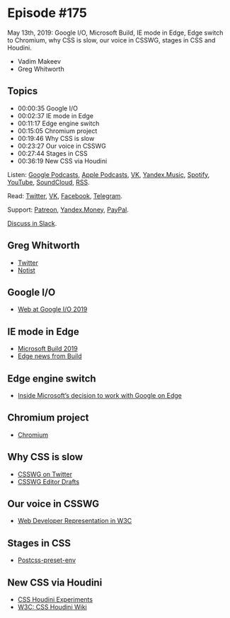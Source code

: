 # Episode #175

May 13th, 2019: Google I/O, Microsoft Build, IE mode in Edge, Edge switch to Chromium, why CSS is slow, our voice in CSSWG, stages in CSS and Houdini.

- Vadim Makeev
- Greg Whitworth

## Topics

- 00:00:35 Google I/O
- 00:02:37 IE mode in Edge
- 00:11:17 Edge engine switch
- 00:15:05 Chromium project
- 00:19:46 Why CSS is slow
- 00:23:27 Our voice in CSSWG
- 00:27:44 Stages in CSS
- 00:36:19 New CSS via Houdini

Listen: [Google Podcasts](https://podcasts.google.com/?feed=aHR0cHM6Ly93ZWItc3RhbmRhcmRzLnJ1L3BvZGNhc3QvZmVlZC8), [Apple Podcasts](https://podcasts.apple.com/podcast/id1080500016), [VK](https://vk.com/podcasts-32017543), [Yandex.Music](https://music.yandex.ru/album/6245956), [Spotify](https://open.spotify.com/show/3rzAcADjpBpXt73L0epTjV), [YouTube](https://www.youtube.com/playlist?list=PLMBnwIwFEFHcwuevhsNXkFTcadeX5R1Go), [SoundCloud](https://soundcloud.com/web-standards), [RSS](https://web-standards.ru/podcast/feed/).

Read: [Twitter](https://twitter.com/webstandards_ru), [VK](https://vk.com/webstandards_ru), [Facebook](https://www.facebook.com/webstandardsru), [Telegram](https://t.me/webstandards_ru).

Support: [Patreon](https://www.patreon.com/webstandards_ru), [Yandex.Money](https://money.yandex.ru/to/41001119329753), [PayPal](https://www.paypal.me/pepelsbey).

[Discuss in Slack](http://slack.web-standards.ru/).

## Greg Whitworth

- [Twitter](https://twitter.com/gregwhitworth)
- [Notist](https://noti.st/gregwhitworth)

## Google I/O

- [Web at Google I/O 2019](https://www.youtube.com/playlist?list=PLNYkxOF6rcIATmAmz7HcCzongGvQEtx8i)

## IE mode in Edge

- [Microsoft Build 2019](https://www.microsoft.com/en-us/build)
- [Edge news from Build](https://blogs.windows.com/msedgedev/2019/05/06/edge-chromium-build-2019-pwa-ie-mode-devtools/)

## Edge engine switch

- [Inside Microsoft’s decision to work with Google on Edge](https://www.theverge.com/2019/5/6/18527550/microsoft-chromium-edge-google-history-collaboration)

## Chromium project

- [Chromium](https://www.chromium.org/Home)

## Why CSS is slow

- [CSSWG on Twitter](https://twitter.com/csswg)
- [CSSWG Editor Drafts](https://drafts.csswg.org/)

## Our voice in CSSWG

- [Web Developer Representation in W3C](https://alistapart.com/article/web-developer-representation-in-w3c/)

## Stages in CSS

- [Postcss-preset-env](https://preset-env.cssdb.org/features)

## New CSS via Houdini

- [CSS Houdini Experiments](https://css-houdini.rocks/)
- [W3C: CSS Houdini Wiki](https://github.com/w3c/css-houdini-drafts/wiki)
